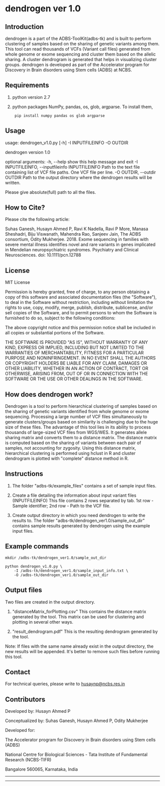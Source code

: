 # dendrogen ver 1.0 

## Introduction

dendrogen is a part of the ADBS-ToolKit(adbs-tk) and is built
to perform clustering of samples based on the sharing 
of genetic variants among them. This tool can read thousands of 
VCFs (Variant call files) generated from whole genome or exome 
sequencing and cluster them based on the allelic sharing. 
A cluster dendrogram is generated that helps in visualizing 
cluster groups. dendrogen is developed as part of the
Accelerator program for Discovery in Brain disorders using
Stem cells (ADBS) at NCBS. 



## Requirements

1. python version 2.7
2. python packages NumPy, pandas, os, glob, argparse. To install them,  

		pip install numpy pandas os glob argparse



## Usage

usage: dendrogen_v1.0.py [-h] -I INPUTFILEINFO -O OUTDIR

dendrogen version 1.0

optional arguments:
  -h, --help            show this help message and exit
  -I INPUTFILEINFO, --inputfileinfo INPUTFILEINFO
                        Path to the text file containing list of VCF file
                        paths. One VCF file per line.
  -O OUTDIR, --outdir OUTDIR
                        Path to the output directory where the dendrogen
                        results will be written.

Please give absolute(full) path to all the files. 



## How to Cite?

Please cite the following article:

Suhas Ganesh,  Husayn Ahmed P,  Ravi K Nadella, Ravi P More, Manasa Sheshadri, Biju Viswanath, Mahendra Rao, Sanjeev Jain, The ADBS consortium, Odity Mukherjee. 2018. Exome sequencing in families with severe mental illness identifies novel and rare variants in genes implicated in Mendelian neuropsychiatric syndromes. Psychiatry and Clinical Neurosciences. doi: 10.1111/pcn.12788



## License

MIT License

Permission is hereby granted, free of charge, to any person obtaining a copy
of this software and associated documentation files (the "Software"), to deal
in the Software without restriction, including without limitation the rights
to use, copy, modify, merge, publish, distribute, sublicense, and/or sell
copies of the Software, and to permit persons to whom the Software is
furnished to do so, subject to the following conditions:

The above copyright notice and this permission notice shall be included in all
copies or substantial portions of the Software.

THE SOFTWARE IS PROVIDED "AS IS", WITHOUT WARRANTY OF ANY KIND, EXPRESS OR
IMPLIED, INCLUDING BUT NOT LIMITED TO THE WARRANTIES OF MERCHANTABILITY,
FITNESS FOR A PARTICULAR PURPOSE AND NONINFRINGEMENT. IN NO EVENT SHALL THE
AUTHORS OR COPYRIGHT HOLDERS BE LIABLE FOR ANY CLAIM, DAMAGES OR OTHER
LIABILITY, WHETHER IN AN ACTION OF CONTRACT, TORT OR OTHERWISE, ARISING FROM,
OUT OF OR IN CONNECTION WITH THE SOFTWARE OR THE USE OR OTHER DEALINGS IN THE
SOFTWARE.



## How does dendrogen work?

Dendrogen is a tool to perform hierarchical clustering of samples based on the sharing of genetic variants identified from whole genome or exome sequencing. Processing a large number of VCF files simultaneously to generate clusters/groups based on similarity is challenging due to the huge size of these files. The advantage of this tool lies in its ability to process thousands of large-sized VCF files from WGS/WES. It generates allele sharing matrix and converts them to a distance matrix. The distance matrix is computed based on the sharing of variants between each pair of samples, not accounting for zygosity. Using this distance matrix, hierarchical clustering is performed using hclust in R and cluster dendrogram is plotted with "complete" distance method in R.



## Instructions

1. The folder "adbs-tk/example_files" contains a set of sample input files. 

2. Create a file detailing the information about input variant files (INPUTFILEINFO)
	This file contains 2 rows separated by tab. 1st row - Sample identifier; 2nd row - Path to the VCF file. 

3. Create output directory in which you need dendrogen to write the results to. The folder "adbs-tk/dendrogen_ver1.0/sample_out_dir" contains sample results generated by dendrogen using the example input files.



## Example commands

	mkdir /adbs-tk/dendrogen_ver1.0/sample_out_dir

	python dendrogen_v1.0.py \
		-I /adbs-tk/dendrogen_ver1.0/sample_input_info.txt \
		-O /adbs-tk/dendrogen_ver1.0/sample_out_dir



## Output files

Two files are created in the output directory.
1. "distanceMatrix_forPlotting.csv"
This contains the distance matrix generated by the tool. This matrix can be used for clustering and plotting in several other ways.

2. "result_dendrogram.pdf"
This is the resulting dendrogram generated by the tool.

Note: If files with the same name already exist in the output directory, the new results will be appended. It's better to remove such files before running this tool.



## Contact

For technical queries, please write to husaynp@ncbs.res.in



## Contributors

Developed by: Husayn Ahmed P 

Conceptualized by: Suhas Ganesh, Husayn Ahmed P, Odity Mukherjee

Developed for:

The Accelerator program for Discovery in Brain disorders using Stem cells (ADBS)

National Centre for Biological Sciences - Tata Institute of Fundamental Research (NCBS-TIFR)

Bangalore 560065, Karnataka, India



****
****
